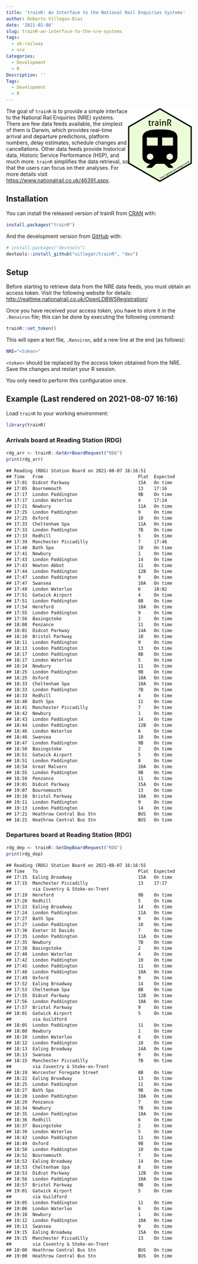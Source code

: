 ```yaml
---
title: 'trainR: An Interface to the National Rail Enquiries Systems'
author: Roberto Villegas-Diaz
date: '2021-02-08'
slug: trainR-an-interface-to-the-nre-systems
tags:
  - uk-railway
  - nre
Categories:
  - Development
  - R
Description: ''
Tags:
  - Development
  - R
---
```


<img src="https://raw.githubusercontent.com/villegar/trainR/main/inst/images/logo.png" alt="logo" align="right" height=200px/>

The goal of `trainR` is to provide a simple interface to the 
National Rail Enquiries (NRE) systems. There are few data feeds 
available, the simplest of them is Darwin, which provides real-time 
arrival and departure predictions, platform numbers, delay estimates, 
schedule changes and cancellations. Other data feeds provide historical 
data, Historic Service Performance (HSP), and much more. `trainR` 
simplifies the data retrieval, so that the users can focus on their 
analyses. For more details visit 
https://www.nationalrail.co.uk/46391.aspx.

## Installation

You can install the released version of trainR from [CRAN](https://CRAN.R-project.org) with:

``` r
install.packages("trainR")
```

And the development version from [GitHub](https://github.com/) with:

``` r
# install.packages("devtools")
devtools::install_github("villegar/trainR", "dev")
```

## Setup
Before starting to retrieve data from the NRE data feeds, you must obtain an access token. 
Visit the following website for details: http://realtime.nationalrail.co.uk/OpenLDBWSRegistration/

Once you have received your access token, you have to store it in the `.Renviron` file; this can be 
done by executing the following command:


```r
trainR::set_token()
```

This will open a text file, `.Renviron`, add a new line at the end (as follows):

```bash
NRE="<token>"
```

`<token>` should be replaced by the access token obtained from the NRE. Save the changes and restart 
your R session.

You only need to perform this configuration once.

## Example (Last rendered on 2021-08-07 16:16)

Load `trainR` to your working environment:

```r
library(trainR)
```

### Arrivals board at Reading Station (RDG)


```r
rdg_arr <- trainR::GetArrBoardRequest("RDG")
print(rdg_arr)
```

```
## Reading (RDG) Station Board on 2021-08-07 16:16:51
## Time   From                                    Plat  Expected
## 17:01  Didcot Parkway                          15A   On time
## 17:05  Bournemouth                             13    17:16
## 17:17  London Paddington                       9B    On time
## 17:17  London Waterloo                         4     17:24
## 17:21  Newbury                                 11A   On time
## 17:25  London Paddington                       9     On time
## 17:25  Oxford                                  10    On time
## 17:33  Cheltenham Spa                          11A   On time
## 17:33  London Paddington                       7B    On time
## 17:33  Redhill                                 5     On time
## 17:39  Manchester Piccadilly                   7     17:46
## 17:40  Bath Spa                                10    On time
## 17:41  Newbury                                 1     On time
## 17:43  London Paddington                       14    On time
## 17:43  Newton Abbot                            11    On time
## 17:44  London Paddington                       12B   On time
## 17:47  London Paddington                       9     On time
## 17:47  Swansea                                 10A   On time
## 17:49  London Waterloo                         6     18:02
## 17:51  Gatwick Airport                         4     On time
## 17:51  London Paddington                       8B    On time
## 17:54  Hereford                                10A   On time
## 17:55  London Paddington                       9     On time
## 17:56  Basingstoke                             2     On time
## 18:00  Penzance                                11    On time
## 18:01  Didcot Parkway                          14A   On time
## 18:10  Bristol Parkway                         10    On time
## 18:11  London Paddington                       9     On time
## 18:13  London Paddington                       13    On time
## 18:17  London Paddington                       8B    On time
## 18:17  London Waterloo                         5     On time
## 18:24  Newbury                                 11    On time
## 18:25  London Paddington                       9B    On time
## 18:25  Oxford                                  10A   On time
## 18:33  Cheltenham Spa                          10A   On time
## 18:33  London Paddington                       7B    On time
## 18:33  Redhill                                 4     On time
## 18:40  Bath Spa                                11    On time
## 18:41  Manchester Piccadilly                   7     On time
## 18:42  Newbury                                 1     On time
## 18:43  London Paddington                       14    On time
## 18:44  London Paddington                       12B   On time
## 18:46  London Waterloo                         6     On time
## 18:46  Swansea                                 10    On time
## 18:47  London Paddington                       9B    On time
## 18:50  Basingstoke                             2     On time
## 18:51  Gatwick Airport                         5     On time
## 18:51  London Paddington                       8     On time
## 18:54  Great Malvern                           10A   On time
## 18:55  London Paddington                       9B    On time
## 18:59  Penzance                                11    On time
## 19:01  Didcot Parkway                          15A   On time
## 19:07  Bournemouth                             13    On time
## 19:10  Bristol Parkway                         10A   On time
## 19:11  London Paddington                       9     On time
## 19:13  London Paddington                       14    On time
## 17:21  Heathrow Central Bus Stn                BUS   On time
## 18:21  Heathrow Central Bus Stn                BUS   On time
```

### Departures board at Reading Station (RDG)


```r
rdg_dep <- trainR::GetDepBoardRequest("RDG")
print(rdg_dep)
```

```
## Reading (RDG) Station Board on 2021-08-07 16:16:55
## Time   To                                      Plat  Expected
## 17:15  Ealing Broadway                         15A   On time
## 17:15  Manchester Piccadilly                   13    17:17
##        via Coventry & Stoke-on-Trent           
## 17:19  Hereford                                9B    On time
## 17:20  Redhill                                 5     On time
## 17:22  Ealing Broadway                         14    On time
## 17:24  London Paddington                       11A   On time
## 17:27  Bath Spa                                9     On time
## 17:27  London Paddington                       10    On time
## 17:30  Exeter St Davids                        7     On time
## 17:35  London Paddington                       11A   On time
## 17:35  Newbury                                 7B    On time
## 17:38  Basingstoke                             2     On time
## 17:40  London Waterloo                         4     On time
## 17:42  London Paddington                       10    On time
## 17:45  London Paddington                       11    On time
## 17:48  London Paddington                       10A   On time
## 17:49  Oxford                                  9     On time
## 17:52  Ealing Broadway                         14    On time
## 17:53  Cheltenham Spa                          8B    On time
## 17:55  Didcot Parkway                          12B   On time
## 17:56  London Paddington                       10A   On time
## 17:57  Bristol Parkway                         9     On time
## 18:01  Gatwick Airport                         5     On time
##        via Guildford                           
## 18:05  London Paddington                       11    On time
## 18:08  Newbury                                 1     On time
## 18:10  London Waterloo                         6     On time
## 18:12  London Paddington                       10    On time
## 18:13  Ealing Broadway                         14A   On time
## 18:13  Swansea                                 9     On time
## 18:15  Manchester Piccadilly                   7B    On time
##        via Coventry & Stoke-on-Trent           
## 18:19  Worcester Foregate Street               8B    On time
## 18:22  Ealing Broadway                         13    On time
## 18:25  London Paddington                       11    On time
## 18:27  Bath Spa                                9B    On time
## 18:28  London Paddington                       10A   On time
## 18:29  Penzance                                7     On time
## 18:34  Newbury                                 7B    On time
## 18:35  London Paddington                       10A   On time
## 18:36  Redhill                                 6     On time
## 18:37  Basingstoke                             2     On time
## 18:39  London Waterloo                         5     On time
## 18:42  London Paddington                       11    On time
## 18:49  Oxford                                  9B    On time
## 18:50  London Paddington                       10    On time
## 18:52  Bournemouth                             7     On time
## 18:52  Ealing Broadway                         14    On time
## 18:53  Cheltenham Spa                          8     On time
## 18:53  Didcot Parkway                          12B   On time
## 18:56  London Paddington                       10A   On time
## 18:57  Bristol Parkway                         9B    On time
## 19:01  Gatwick Airport                         5     On time
##        via Guildford                           
## 19:05  London Paddington                       11    On time
## 19:06  London Waterloo                         6     On time
## 19:10  Newbury                                 1     On time
## 19:12  London Paddington                       10A   On time
## 19:13  Swansea                                 9     On time
## 19:15  Ealing Broadway                         15A   On time
## 19:15  Manchester Piccadilly                   13    On time
##        via Coventry & Stoke-on-Trent           
## 18:00  Heathrow Central Bus Stn                BUS   On time
## 19:00  Heathrow Central Bus Stn                BUS   On time
```
